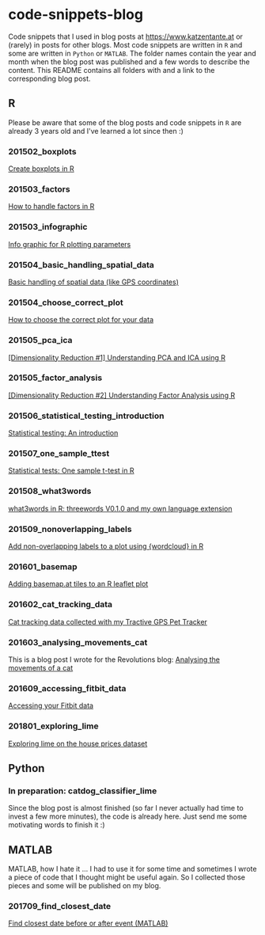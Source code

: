 # code-snippets-blog
Code snippets that I used in blog posts at https://www.katzentante.at or (rarely) in posts for other blogs. Most code snippets are written in `R` and some are written in `Python` or `MATLAB`. The folder names contain the year and month when the blog post was published and a few words to describe the content. This README contains all folders with and a link to the corresponding blog post.

## R

Please be aware that some of the blog posts and code snippets in `R` are already 3 years old and I've learned a lot since then :) 

### 201502_boxplots

[Create boxplots in R](https://www.katzentante.at/create-boxplots-in-r/)

### 201503_factors

[How to handle factors in R](https://www.katzentante.at/how-to-handle-factors-in-r/)

### 201503_infographic

[Info graphic for R plotting parameters](https://www.katzentante.at/info-graphic-for-r-plotting-parameters/)

### 201504_basic_handling_spatial_data

[Basic handling of spatial data (like GPS coordinates)](https://www.katzentante.at/basic-computations-with-spatial-data-like-gps-coordinates/)

### 201504_choose_correct_plot

[How to choose the correct plot for your data](https://www.katzentante.at/how-to-choose-the-correct-plot-for-your-data/)

### 201505_pca_ica

[[Dimensionality Reduction #1] Understanding PCA and ICA using R](https://www.katzentante.at/dimensionality-reduction-1-understanding-pca-and-ica-using-r/)

### 201505_factor_analysis

[[Dimensionality Reduction #2] Understanding Factor Analysis using R](https://www.katzentante.at/dimensionality-reduction-2-understanding-factor-analysis-using-r/)

### 201506_statistical_testing_introduction

[Statistical testing: An introduction](https://www.katzentante.at/statistical-testing-an-introduction/)

### 201507_one_sample_ttest

[Statistical tests: One sample t-test in R](https://www.katzentante.at/one-sample-t-test-using-r/)

### 201508_what3words

[what3words in R: threewords V0.1.0 and my own language extension](https://www.katzentante.at/what3words-in-r-threewords-v0-1-0-and-my-own-language-extension/)

### 201509_nonoverlapping_labels

[Add non-overlapping labels to a plot using {wordcloud} in R](https://www.katzentante.at/add-non-overlapping-labels-to-a-plot/)

### 201601_basemap

[Adding basemap.at tiles to an R leaflet plot](https://www.katzentante.at/adding-basemap-at-tiles-to-an-r-leaflet-plot/)

### 201602_cat_tracking_data

[Cat tracking data collected with my Tractive GPS Pet Tracker](https://www.katzentante.at/data-collected-with-my-tractive-gps-pet-tracker/)

### 201603_analysing_movements_cat

This is a blog post I wrote for the Revolutions blog: [Analysing the movements of a cat](http://blog.revolutionanalytics.com/2016/03/analysing-the-movements-of-a-cat.html)

### 201609_accessing_fitbit_data

[Accessing your Fitbit data](https://www.katzentante.at/accessing-fitbit-data/)

### 201801_exploring_lime

[Exploring lime on the house prices dataset](https://www.katzentante.at/lime-on-regression-model-house-prices/)

## Python

### In preparation: catdog_classifier_lime

Since the blog post is almost finished (so far I never actually had time to invest a few more minutes), the code is already here. Just send me some motivating words to finish it :)

## MATLAB

MATLAB, how I hate it ... I had to use it for some time and sometimes I wrote a piece of code that I thought might be useful again. So I collected those pieces and some will be published on my blog.

### 201709_find_closest_date

[Find closest date before or after event (MATLAB)](https://www.katzentante.at/find-closest-date-matlab/)